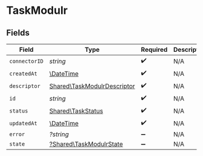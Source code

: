# TaskModulr


## Fields

| Field                                                                      | Type                                                                       | Required                                                                   | Description                                                                |
| -------------------------------------------------------------------------- | -------------------------------------------------------------------------- | -------------------------------------------------------------------------- | -------------------------------------------------------------------------- |
| `connectorID`                                                              | *string*                                                                   | :heavy_check_mark:                                                         | N/A                                                                        |
| `createdAt`                                                                | [\DateTime](https://www.php.net/manual/en/class.datetime.php)              | :heavy_check_mark:                                                         | N/A                                                                        |
| `descriptor`                                                               | [Shared\TaskModulrDescriptor](../../Models/Shared/TaskModulrDescriptor.md) | :heavy_check_mark:                                                         | N/A                                                                        |
| `id`                                                                       | *string*                                                                   | :heavy_check_mark:                                                         | N/A                                                                        |
| `status`                                                                   | [Shared\TaskStatus](../../Models/Shared/TaskStatus.md)                     | :heavy_check_mark:                                                         | N/A                                                                        |
| `updatedAt`                                                                | [\DateTime](https://www.php.net/manual/en/class.datetime.php)              | :heavy_check_mark:                                                         | N/A                                                                        |
| `error`                                                                    | *?string*                                                                  | :heavy_minus_sign:                                                         | N/A                                                                        |
| `state`                                                                    | [?Shared\TaskModulrState](../../Models/Shared/TaskModulrState.md)          | :heavy_minus_sign:                                                         | N/A                                                                        |